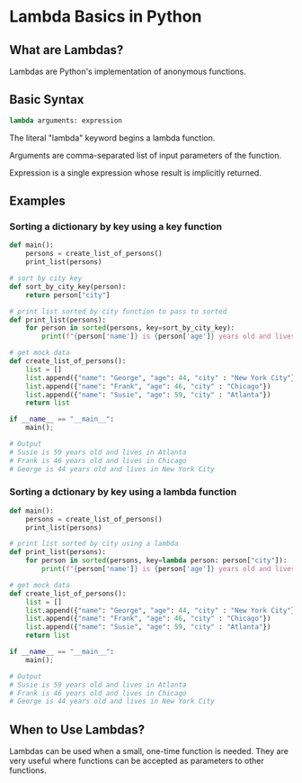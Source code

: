 # Lambda Basics in Python

## What are Lambdas?

Lambdas are Python's implementation of anonymous functions.

## Basic Syntax

```Python
lambda arguments: expression
```

The literal "lambda" keyword begins a lambda function.

Arguments are comma-separated list of input parameters of the function.

Expression is a single expression whose result is implicitly returned.

## Examples

### Sorting a dictionary by key using a key function

```Python
def main():
    persons = create_list_of_persons()
    print_list(persons)

# sort by city key
def sort_by_city_key(person):
    return person["city"]

# print list sorted by city function to pass to sorted
def print_list(persons):
    for person in sorted(persons, key=sort_by_city_key):
        print(f"{person['name']} is {person['age']} years old and lives in {person['city']}  ")

# get mock data
def create_list_of_persons():
    list = []
    list.append({"name": "George", "age": 44, "city" : "New York City"})
    list.append({"name": "Frank", "age": 46, "city" : "Chicago"})
    list.append({"name": "Susie", "age": 59, "city" : "Atlanta"})
    return list

if __name__ == "__main__":
    main();

# Output
# Susie is 59 years old and lives in Atlanta  
# Frank is 46 years old and lives in Chicago  
# George is 44 years old and lives in New York City    
```

### Sorting a dctionary by key using a lambda function

```Python
def main():
    persons = create_list_of_persons()
    print_list(persons)

# print list sorted by city using a lambda
def print_list(persons):
    for person in sorted(persons, key=lambda person: person["city"]):
        print(f"{person['name']} is {person['age']} years old and lives in {person['city']}  ")

# get mock data
def create_list_of_persons():
    list = []
    list.append({"name": "George", "age": 44, "city" : "New York City"})
    list.append({"name": "Frank", "age": 46, "city" : "Chicago"})
    list.append({"name": "Susie", "age": 59, "city" : "Atlanta"})
    return list

if __name__ == "__main__":
    main();

# Output
# Susie is 59 years old and lives in Atlanta  
# Frank is 46 years old and lives in Chicago  
# George is 44 years old and lives in New York City    
```

## When to Use Lambdas?

Lambdas can be used when a small, one-time function is needed.  They are very useful where functions can be accepted as parameters to other functions.
